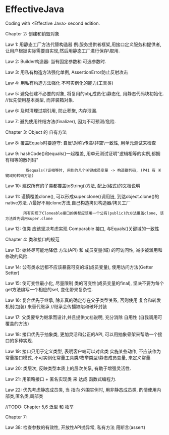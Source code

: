 # EffectiveJava
Coding with &lt;Effective Java> second edition.

Chapter 2: 创建和销毁对象

Law 1: 用静态工厂方法代替构造器  例:服务提供者框架,用接口定义服务和提供者, 让用户根据实际需要自实现,然后用静态工厂进行保存\取用.

Law 2: Builder构造器: 当有固定参数和 可选参数时.

Law 3: 用私有构造方法强化单例, AssertionError防止反射攻击

Law 4: 用私有构造方法强化 不可实例化的能力(工具类)

Law 5: 避免创建不必要的对象, 将复用的obj,成员化\静态化, 用静态代码块初始化.   //优先使用基本类型, 而非装箱对象.

Law 6: 及时清理过期引用, 防止积聚, 内存泄漏.

Law 7: 避免使用终结方法(finalizer), 因为不可预测/危险.

Chapter 3: Object 的 自有方法

Law 8: 覆盖Equals时要遵守: 自反\对称\传递\非空\一致性, 用单元测试来检查

Law 9: hashCode()和equals()一起覆盖, 用单元测试证明"逻辑相等的实例,都拥有相等的散列码"

             取equals()证相等时, 用到的几个关键成员变量 -> 构造散列码, (P41 有 关键域的转码方法)

Law 10: 建议所有的子类都覆盖toString()方法, 配上(格式)的文档说明

Law 11: 谨慎覆盖clone(), 可以形成super.clone()调用链, 到达object.clone()的native方法.  //最好不用clone方法,自己构造拷贝构造器/拷贝工厂

            所有实现了Cloneable接口的类都应该用一个公有(public)的方法覆盖clone, 该方法首先调用super.clone

Law 12: 值类 应该坚决考虑实现 Comparable 接口, 与Equals()关键域的一致性

Chapter 4: 类和接口的规范

Law 13: 始终尽可能地降低 方法(API) 和 成员变量(域) 的可访问性, 减少被滥用和修改的风险.

Law 14: 公有类永远都不应该暴露可变的域(成员变量), 使用访问方法(Getter Setter)

Law 15: 使可变性最小化, 尽量限制 类的可变性(成员变量的final), 坚决不要为每个get方法编写一个相应的set, 变化带来复杂性.

Law 16: 复合优先于继承, 除非真的确定存在父子类型关系, 否则使用 复合和转发机制(包装) 来替代继承 //继承会传播缺陷和破坏封装

Law 17: 父类要专为继承而设计,并且提供文档说明, 充分消除 自用性 (自我调用可覆盖的方法)

Law 18: 接口优先于抽象类, 更加灵活和公正的API, 可以用抽象骨架来帮助一个接口的多种实现.

Law 19: 接口只用于定义类型, 表明客户端可以对此类 实施某些动作, 不应该作为常量接口模式,
            不可实例化常量工具类/枚举类型/静态成员变量, 来定义常量.

Law 20: 类层次, 反映类型本质上的层次关系, 有助于增强灵活性.

Law 21: 用策略接口 + 匿名实现类 来 达成 函数式编程力.

Law 22: 优先考虑静态成员类, 当 指向 外围实例时, 用非静态成员类, 酌情使用内部类,匿名类,局部类

//TODO: Chapter 5,6 泛型 和 枚举


Chapter 7:

Law 38: 检查参数的有效性, 开放性API抛异常, 私有方法 用断言(assert)